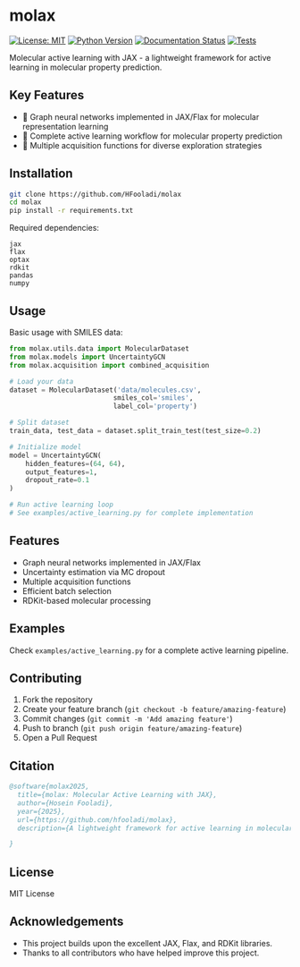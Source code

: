 # molax

[![License: MIT](https://img.shields.io/badge/License-MIT-yellow.svg)](https://opensource.org/licenses/MIT)
[![Python Version](https://img.shields.io/badge/python-3.9%20%7C%203.10%20%7C%203.11-blue.svg)](https://www.python.org/downloads/)
[![Documentation Status](https://readthedocs.org/projects/molax/badge/?version=latest)](https://molax.readthedocs.io/en/latest/?badge=latest)
[![Tests](https://github.com/HFooladi/molax/actions/workflows/tests.yml/badge.svg)](https://github.com/HFooladi/molax/actions/workflows/ci.yml)

Molecular active learning with JAX - a lightweight framework for active learning in molecular property prediction.

## Key Features

- 🧠 Graph neural networks implemented in JAX/Flax for molecular representation learning
- 🔄 Complete active learning workflow for molecular property prediction
- 🎯 Multiple acquisition functions for diverse exploration strategies

## Installation

```bash
git clone https://github.com/HFooladi/molax
cd molax
pip install -r requirements.txt
```

Required dependencies:
```
jax
flax
optax
rdkit
pandas
numpy
```

## Usage

Basic usage with SMILES data:

```python
from molax.utils.data import MolecularDataset
from molax.models import UncertaintyGCN
from molax.acquisition import combined_acquisition

# Load your data
dataset = MolecularDataset('data/molecules.csv', 
                          smiles_col='smiles', 
                          label_col='property')

# Split dataset
train_data, test_data = dataset.split_train_test(test_size=0.2)

# Initialize model
model = UncertaintyGCN(
    hidden_features=(64, 64),
    output_features=1,
    dropout_rate=0.1
)

# Run active learning loop
# See examples/active_learning.py for complete implementation
```

## Features

- Graph neural networks implemented in JAX/Flax
- Uncertainty estimation via MC dropout
- Multiple acquisition functions
- Efficient batch selection
- RDKit-based molecular processing

## Examples

Check `examples/active_learning.py` for a complete active learning pipeline.

## Contributing

1. Fork the repository
2. Create your feature branch (`git checkout -b feature/amazing-feature`)
3. Commit changes (`git commit -m 'Add amazing feature'`)
4. Push to branch (`git push origin feature/amazing-feature`)
5. Open a Pull Request


## Citation

```bibtex
@software{molax2025,
  title={molax: Molecular Active Learning with JAX},
  author={Hosein Fooladi},
  year={2025},
  url={https://github.com/hfooladi/molax},
  description={A lightweight framework for active learning in molecular property prediction}

}
```

## License

MIT License

## Acknowledgements

- This project builds upon the excellent JAX, Flax, and RDKit libraries.
- Thanks to all contributors who have helped improve this project.
